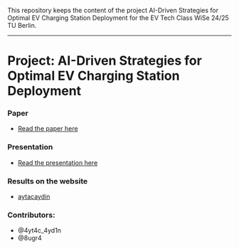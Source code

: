 This repository keeps the content of the project AI-Driven Strategies for Optimal EV Charging Station Deployment for the EV Tech Class WiSe 24/25 TU Berlin. 

----
# Project: AI-Driven Strategies for Optimal EV Charging Station Deployment

### Paper
* [Read the paper here](https://github.com/8ugr4/evtech01_2025/blob/main/Paper_AI_Driven.pdf)

### Presentation
* [Read the presentation here](https://github.com/8ugr4/evtech01_2025/blob/main/Presentation_AI_Driven.pdf)

### Results on the website
* [aytacaydin](https://aytacaydin.com/evtech/)

### Contributors: 
* @4yt4c_4yd1n
* @8ugr4
